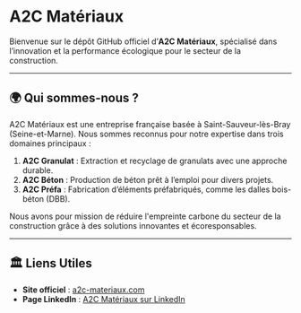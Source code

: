 # A2C Matériaux

Bienvenue sur le dépôt GitHub officiel d’**A2C Matériaux**, spécialisé dans l’innovation et la performance écologique pour le secteur de la construction.

---

## 🌍 Qui sommes-nous ?

A2C Matériaux est une entreprise française basée à Saint-Sauveur-lès-Bray (Seine-et-Marne). Nous sommes reconnus pour notre expertise dans trois domaines principaux :

1. **A2C Granulat** : Extraction et recyclage de granulats avec une approche durable.
2. **A2C Béton** : Production de béton prêt à l’emploi pour divers projets.
3. **A2C Préfa** : Fabrication d’éléments préfabriqués, comme les dalles bois-béton (DBB).

Nous avons pour mission de réduire l'empreinte carbone du secteur de la construction grâce à des solutions innovantes et écoresponsables.

---

## 🏛️ Liens Utiles

- **Site officiel** : [a2c-materiaux.com](https://www.a2c-materiaux.com)
- **Page LinkedIn** : [A2C Matériaux sur LinkedIn](https://www.linkedin.com/company/a2c-materiaux)



